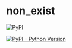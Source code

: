 # non_exist



[![PyPI](https://img.shields.io/pypi/v/nine.svg)](https://pypi.python.org/pypi/Avalara-Python-SDK)

[![PyPI - Python Version](https://img.shields.io/pypi/pyversions/Django.svg)](https://pypi.python.org/pypi/Avalara-Python-SDK)
